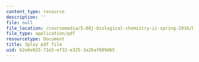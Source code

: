 ```yaml
---
content_type: resource
description: ''
file: null
file_location: /coursemedia/5-08j-biological-chemistry-ii-spring-2016/b2e6e92571e5ef32e3253a26af889d65_u5uvIbaIl3U.pdf
file_type: application/pdf
resourcetype: Document
title: 3play pdf file
uid: b2e6e925-71e5-ef32-e325-3a26af889d65
---
```

